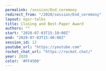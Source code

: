 ```yaml
---
permalink: /session/End_ceremony
redirect_from: "/2020/session/End_ceremony"
layout: egsr-talks
title: Closing and Best-Paper Award
authors: ""
start: "2020-07-03T15:10:00Z"
end: "2020-07-03T15:40:00Z"
session_id: 12
youtube_url: "https://youtube.com"
rocket_chat_url: "https://rocket.chat/"
year: 2020
color: '#FF4500'
---
```

